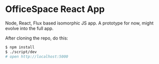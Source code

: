 OfficeSpace React App
======================

Node, React, Flux based isomorphic JS app. A prototype for now, might
evolve into the full app.

After cloning the repo, do this:

```sh
$ npm install
$ ./script/dev
# open http://localhost:5000
```